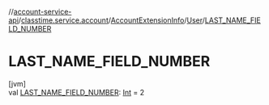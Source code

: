 //[account-service-api](../../../../index.md)/[classtime.service.account](../../index.md)/[AccountExtensionInfo](../index.md)/[User](index.md)/[LAST_NAME_FIELD_NUMBER](-l-a-s-t_-n-a-m-e_-f-i-e-l-d_-n-u-m-b-e-r.md)

# LAST_NAME_FIELD_NUMBER

[jvm]\
val [LAST_NAME_FIELD_NUMBER](-l-a-s-t_-n-a-m-e_-f-i-e-l-d_-n-u-m-b-e-r.md): [Int](https://kotlinlang.org/api/latest/jvm/stdlib/kotlin/-int/index.html) = 2
